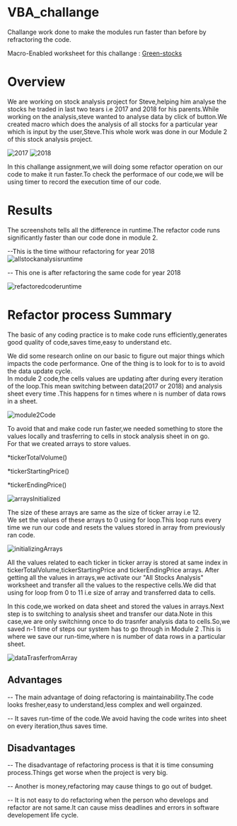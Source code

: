 # VBA_challange
Challange work done to make the modules run faster than before by refractoring the code.</br>

Macro-Enabled worksheet for this challange : [Green-stocks](VBA_Challange.xlsm)


# Overview
We are working on stock analysis project for Steve,helping him analyse the stocks he traded in last two tears i.e 2017 and 2018 for his parents.While working on the analysis,steve wanted to analyse data by click of button.We created macro which does the analysis of all stocks for a particular year which is input by the user,Steve.This whole work was done in our Module 2 of this stock analysis project.

![2017](Resources/2017.png)
![2018](Resources/2018.png)

In this challange assignment,we will doing some refactor operation on our code to make it run faster.To check the performace of our code,we will be using timer to record the execution time of our code.


# Results
The screenshots tells all the difference in runtime.The refactor code runs significantly faster than our code done in module 2.

--This is the time withour refactoring for year 2018
![allstockanalysisruntime](Resources/module2Runtime2018.png)


-- This one is after refactoring the same code for year 2018

![refactoredcoderuntime](Resources/VBA_Challange_2018.png)


# Refactor process Summary
The basic of any coding practice is to make code runs efficiently,generates good quality of code,saves time,easy to understand etc.

We did some research online on our basic to figure out major things which impacts the code performance.
One of the thing is to look for to is to avoid the data update cycle.</br>In module 2 code,the cells values are updating after during every iteration of the loop.This mean switching between data(2017 or 2018) and analysis sheet every time .This happens for n times where n is number of data rows in a sheet.</br>

![module2Code](Resources/module2code.png)


To avoid that and make code run faster,we needed something to store the values locally and trasferring to cells in stock analysis sheet in on go.</br>For that we created arrays to store values.

*tickerTotalVolume()

*tickerStartingPrice()

*tickerEndingPrice()</br>

![arraysInitialized](Resources/declaringArrays.png)

The size of these arrays are same as the size of ticker array i.e 12.</br>We set the values of these arrays to 0 using for loop.This loop runs every time we run our code and resets the values stored in array from previously ran code.

![initializingArrays](Resources/resettingArrays.png)

All the values related to each ticker in ticker array is stored at same index in tickerTotalVolume,tickerStartingPrice and tickerEndingPrice arrays.
After getting all the values in arrays,we activate our "All Stocks Analysis" worksheet and transfer all the values to the respective cells.We did that using for loop from 0 to 11 i.e size of array and transferred data to cells.</br>

In this code,we worked on data sheet and stored the values in arrays.Next step is to switching to analysis sheet and transfer our data.Note in this case,we are only switchinng once to do trasnfer analysis data to cells.So,we saved n-1 time of steps our system has to go through in Module 2 .This is where we save our run-time,where n is number of data rows in a particular sheet.

![dataTrasferfromArray](Resources/refactoredCode.png)

## Advantages

-- The main advantage of doing refactoring is maintainability.The code looks fresher,easy to understand,less complex and well orgainzed.

-- It saves run-time of the code.We avoid having the code writes into sheet on every iteration,thus saves time.

## Disadvantages

-- The disadvantage of refactoring process is that it is time consuming process.Things get worse when the project is very big.

-- Another is money,refactoring may cause things to go out of budget.

-- It is not easy to do refactoring when the person who develops and refactor are not same.It can cause miss deadlines and errors in software developement life cycle.
